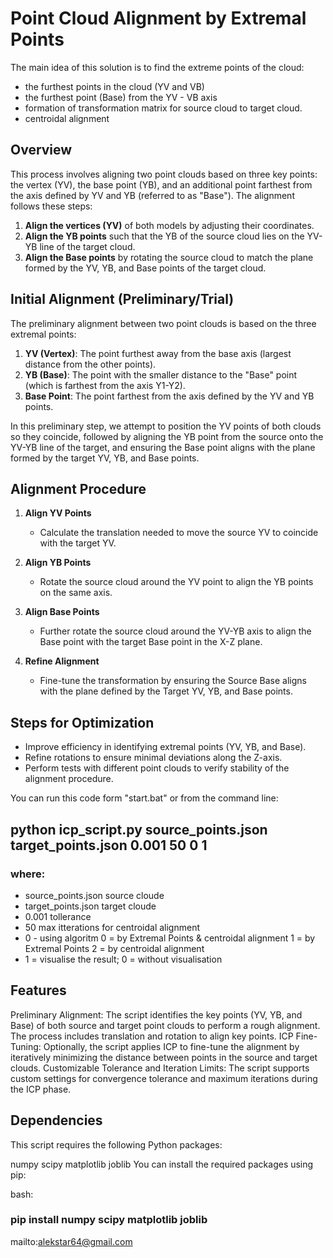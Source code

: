 
# Point Cloud Alignment by Extremal Points
The main idea of this solution is to find the extreme points of the cloud:
- the furthest points in the cloud (YV and VB) 
- the furthest point (Base) from the YV - VB axis
- formation of transformation matrix for source cloud to target cloud.
- centroidal alignment
## Overview

This process involves aligning two point clouds based on three key points: the vertex (YV), the base point (YB), and an additional point farthest from the axis defined by YV and YB (referred to as "Base"). The alignment follows these steps:

1. **Align the vertices (YV)** of both models by adjusting their coordinates.
2. **Align the YB points** such that the YB of the source cloud lies on the YV-YB line of the target cloud.
3. **Align the Base points** by rotating the source cloud to match the plane formed by the YV, YB, and Base points of the target cloud.

## Initial Alignment (Preliminary/Trial)

The preliminary alignment between two point clouds is based on the three extremal points:

1. **YV (Vertex)**: The point furthest away from the base axis (largest distance from the other points).
2. **YB (Base)**: The point with the smaller distance to the "Base" point (which is farthest from the axis Y1-Y2).
3. **Base Point**: The point farthest from the axis defined by the YV and YB points.

In this preliminary step, we attempt to position the YV points of both clouds so they coincide, followed by aligning the YB point from the source onto the YV-YB line of the target, and ensuring the Base point aligns with the plane formed by the target YV, YB, and Base points.

## Alignment Procedure

1. **Align YV Points**
   - Calculate the translation needed to move the source YV to coincide with the target YV.

2. **Align YB Points**
   - Rotate the source cloud around the YV point to align the YB points on the same axis.

3. **Align Base Points**
   - Further rotate the source cloud around the YV-YB axis to align the Base point with the target Base point in the X-Z plane.

4. **Refine Alignment**
   - Fine-tune the transformation by ensuring the Source Base aligns with the plane defined by the Target YV, YB, and Base points.

## Steps for Optimization

- Improve efficiency in identifying extremal points (YV, YB, and Base).
- Refine rotations to ensure minimal deviations along the Z-axis.
- Perform tests with different point clouds to verify stability of the alignment procedure.

You can run this code form "start.bat" or from the command line:
## python icp_script.py source_points.json target_points.json 0.001 50 0 1
### where:
- source_points.json  source cloude
- target_points.json  target cloude
- 0.001 tollerance
- 50 max itterations for centroidal alignment
- 0 - using algoritm 0 = by Extremal Points & centroidal alignment 
                     1 = by Extremal Points 
                     2 = by centroidal alignment
- 1 = visualise the result; 0 = without visualisation

## Features
Preliminary Alignment: The script identifies the key points (YV, YB, and Base) of both source and target point clouds to perform a rough alignment. The process includes translation and rotation to align key points.
ICP Fine-Tuning: Optionally, the script applies ICP to fine-tune the alignment by iteratively minimizing the distance between points in the source and target clouds.
Customizable Tolerance and Iteration Limits: The script supports custom settings for convergence tolerance and maximum iterations during the ICP phase.
## Dependencies
This script requires the following Python packages:

numpy
scipy
matplotlib
joblib
You can install the required packages using pip:

bash:
### pip install numpy scipy matplotlib joblib 

mailto:alekstar64@gmail.com

